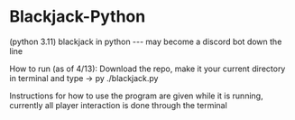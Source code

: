 # Blackjack-Python

(python 3.11)
blackjack in python --- may become a discord bot down the line

How to run (as of 4/13):
Download the repo, make it your current directory in terminal and type ->
    py ./blackjack.py

Instructions for how to use the program are given while it is running,
currently all player interaction is done through the terminal